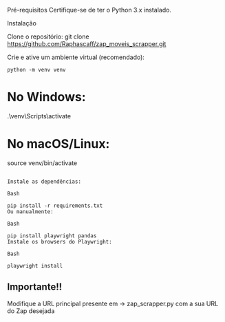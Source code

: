 
Pré-requisitos
Certifique-se de ter o Python 3.x instalado.

Instalação

Clone o repositório: git clone https://github.com/Raphascaff/zap_moveis_scrapper.git

Crie e ative um ambiente virtual (recomendado):

    python -m venv venv
    
# No Windows:
.\venv\Scripts\activate
# No macOS/Linux:
source venv/bin/activate

```

Instale as dependências:

Bash

pip install -r requirements.txt
Ou manualmente:

Bash

pip install playwright pandas
Instale os browsers do Playwright:

Bash

playwright install
```
## Importante!!
Modifique a URL principal presente em -> zap_scrapper.py com a sua URL do Zap desejada
